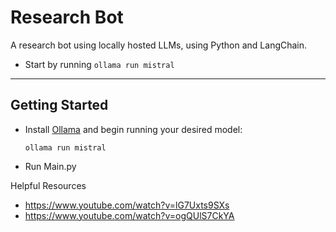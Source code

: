 # Research Bot

A research bot using locally hosted LLMs, using Python and LangChain.

- Start by running `ollama run mistral`

---

## Getting Started
- Install [Ollama](https://ollama.ai/) and begin running your desired model:

    ```ollama run mistral```
- Run Main.py

Helpful Resources
- https://www.youtube.com/watch?v=lG7Uxts9SXs
- https://www.youtube.com/watch?v=ogQUlS7CkYA